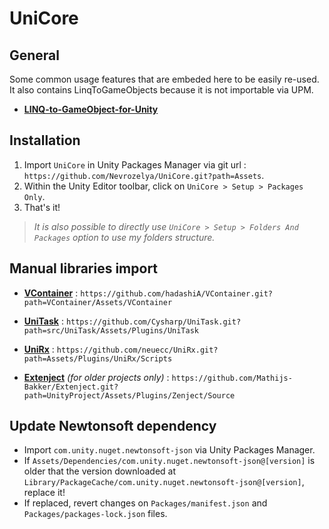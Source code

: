 # UniCore

## General

Some common usage features that are embeded here to be easily re-used.
It also contains LinqToGameObjects because it is not importable via UPM.

- **[LINQ-to-GameObject-for-Unity](https://github.com/neuecc/LINQ-to-GameObject-for-Unity)**

## Installation

1) Import `UniCore` in Unity Packages Manager via git url : `https://github.com/Nevrozelya/UniCore.git?path=Assets`.
2) Within the Unity Editor toolbar, click on `UniCore > Setup > Packages Only`.
3) That's it!

> *It is also possible to directly use `UniCore > Setup > Folders And Packages` option to use my folders structure.*

## Manual libraries import

- **[VContainer](https://github.com/hadashiA/VContainer)** : `https://github.com/hadashiA/VContainer.git?path=VContainer/Assets/VContainer`
- **[UniTask](https://github.com/Cysharp/UniTask)** : `https://github.com/Cysharp/UniTask.git?path=src/UniTask/Assets/Plugins/UniTask`
- **[UniRx](https://github.com/neuecc/UniRx)** : `https://github.com/neuecc/UniRx.git?path=Assets/Plugins/UniRx/Scripts`

- **[Extenject](https://github.com/Mathijs-Bakker/Extenject)** *(for older projects only)* : `https://github.com/Mathijs-Bakker/Extenject.git?path=UnityProject/Assets/Plugins/Zenject/Source`

## Update Newtonsoft dependency
- Import `com.unity.nuget.newtonsoft-json` via Unity Packages Manager.
- If `Assets/Dependencies/com.unity.nuget.newtonsoft-json@[version]` is older that the version downloaded at `Library/PackageCache/com.unity.nuget.newtonsoft-json@[version]`, replace it!
- If replaced, revert changes on `Packages/manifest.json` and `Packages/packages-lock.json` files.